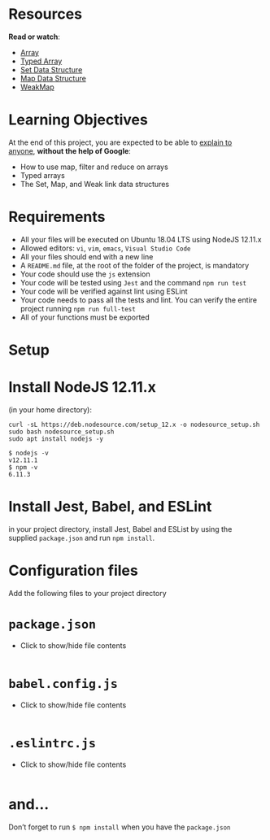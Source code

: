 # **Resources**

**Read or watch**:

- [Array](https://intranet.alxswe.com/rltoken/bcXqK1IaIHtrZ45sv0RxsQ)
- [Typed Array](https://intranet.alxswe.com/rltoken/YZ5RtzAPTaWtF00MYbXuVw)
- [Set Data Structure](https://intranet.alxswe.com/rltoken/Ch8vq39y9QnlTMr8CymgEg)
- [Map Data Structure](https://intranet.alxswe.com/rltoken/W29MV3f8Ii4HmeJSALNIpw)
- [WeakMap](https://intranet.alxswe.com/rltoken/pSetFVFeIR660GPE0flPdg)

# **Learning Objectives**

At the end of this project, you are expected to be able to [explain to anyone](https://intranet.alxswe.com/rltoken/vFyWo9TJ_4ypOC6uPi2low), **without the help of Google**:

- How to use map, filter and reduce on arrays
- Typed arrays
- The Set, Map, and Weak link data structures

# **Requirements**

- All your files will be executed on Ubuntu 18.04 LTS using NodeJS 12.11.x
- Allowed editors: `vi`, `vim`, `emacs`, `Visual Studio Code`
- All your files should end with a new line
- A `README.md` file, at the root of the folder of the project, is mandatory
- Your code should use the `js` extension
- Your code will be tested using `Jest` and the command `npm run test`
- Your code will be verified against lint using ESLint
- Your code needs to pass all the tests and lint. You can verify the entire project running `npm run full-test`
- All of your functions must be exported

# **Setup**

# **Install NodeJS 12.11.x**

(in your home directory):

```
curl -sL https://deb.nodesource.com/setup_12.x -o nodesource_setup.sh
sudo bash nodesource_setup.sh
sudo apt install nodejs -y

```

```
$ nodejs -v
v12.11.1
$ npm -v
6.11.3

```

# **Install Jest, Babel, and ESLint**

in your project directory, install Jest, Babel and ESList by using the supplied `package.json` and run `npm install`.

# **Configuration files**

Add the following files to your project directory

# **`package.json`**

- Click to show/hide file contents
    
    ```
    
    ```
    

# **`babel.config.js`**

- Click to show/hide file contents
    
    ```
    
    ```
    

# **`.eslintrc.js`**

- Click to show/hide file contents
    
    ```
    
    ```
    

# **and…**

Don’t forget to run `$ npm install` when you have the `package.json`
